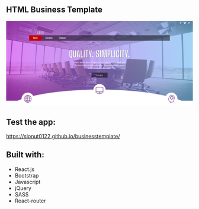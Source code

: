 
## HTML Business Template

![businesstemplate](https://raw.githubusercontent.com/SIonut0122/businesstemplate/gh-pages/static/media/html1.png)

## Test the app:

https://sionut0122.github.io/businesstemplate/

## Built with:

- React.js
- Bootstrap
- Javascript
- jQuery
- SASS
- React-router
